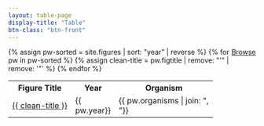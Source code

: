 ```yaml
---
layout: table-page
display-title: "Table"
btn-class: "btn-front"
---
```

<a class="btn btn-sm btn-front my-2" style="float:right;" href="/#browse">Browse</a>
<div class="table-responsive-sm">
<table  class="table table-sm" id="myTable">
  <col style="width:auto" />
  <col style="width:75px" />
  <col style="width:200px" />
  <!-- NOTE: SORT IS TOO SLOW FOR FULL TABLE -->
  <th>Figure Title</th>
  <th>Year</th>
  <th>Organism</th>
  {% assign pw-sorted = site.figures | sort: "year" | reverse  %}
  {% for pw in pw-sorted %}
  {% assign clean-title = pw.figtitle | remove: "'" | remove: '"' %}
  <tr>
    <td title="{{ clean-title }}">
      <a href="{{ pw.url }}">{{ clean-title }}</a>
    </td>
    <td>{{ pw.year}}</td>
    <td title="{{ pw.organisms | join: ", "}}">{{ pw.organisms | join: ", "}}</td>
  </tr>
  {% endfor %}
</table>
</div>
